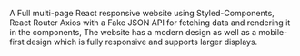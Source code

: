 A Full multi-page React responsive website using Styled-Components, React Router Axios with a Fake JSON API for fetching data and rendering it in the components, The website has a modern design as well as a mobile-first design which is fully responsive and supports larger displays.
